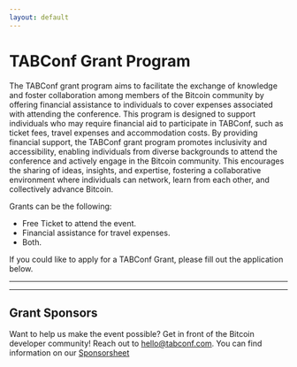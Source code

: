 ```yaml
---
layout: default
---
```


# TABConf Grant Program

The TABConf grant program aims to facilitate the exchange of knowledge and foster collaboration among members of the Bitcoin community by offering financial assistance to individuals to cover expenses associated with attending the conference. This program is designed to support individuals who may require financial aid to participate in TABConf, such as ticket fees, travel expenses and accommodation costs. By providing financial support, the TABConf grant program promotes inclusivity and accessibility, enabling individuals from diverse backgrounds to attend the conference and actively engage in the Bitcoin community. This encourages the sharing of ideas, insights, and expertise, fostering a collaborative environment where individuals can network, learn from each other, and collectively advance Bitcoin.

Grants can be the following: 
- Free Ticket to attend the event. 
- Financial assistance for travel expenses. 
- Both. 

If you could like to apply for a TABConf Grant, please fill out the application below. 

*** 

<!-- <a target="_blank" href="https://forms.gle/XfZUXdRwKDwH3nis5">TABConf 6 Grant Program Application</a> -->

***

## Grant Sponsors

Want to help us make the event possible? Get in front of the Bitcoin developer community! Reach out to <hello@tabconf.com>. You can find information on our [Sponsorsheet](./docs/sponsorsheet.md)
